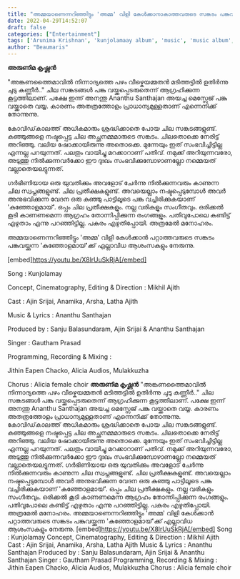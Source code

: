 ```yaml
---
title: "അമ്മയാണെന്നറിഞ്ഞിട്ടും 'അമ്മ' വിളി കേൾക്കാനാകാത്തവരുടെ സങ്കടം പങ്കുവയ്ക്കുന്ന 'കുഞ്ഞോളമായ്'"
date: 2022-04-29T14:52:07
draft: false
categories: ["Entertainment"]
tags: ['Arunima Krishnan', 'kunjolamaay album', 'music', 'music album', 'Video']
author: "Beaumaris"
---
```


<strong>അരുണിമ കൃഷ്ണൻ</strong>

"അങ്കണത്തൈമാവിൽ നിന്നാദ്യത്തെ പഴം വീഴ്കെയമ്മതൻ മടിത്തട്ടിൽ ഉതിർന്നു ചുടു കണ്ണീർ.."
ചില സങ്കടങ്ങൾ പങ്കു വയ്ക്കപ്പെടരുതെന്ന് ആഗ്രഹിക്കുന്ന കൂട്ടത്തിലാണ്. പക്ഷേ ഇന്ന് അനന്തു Ananthu Santhajan അയച്ച മെസ്സേജ് പങ്കു വയ്ക്കാതെ വയ്യ. കാരണം അതത്രത്തോളം പ്രാധാന്യമുള്ളതാണ് എന്നെനിക്ക് തോന്നുന്നു.

കോവിഡ്‌കാലത്ത് അധികമാരും ശ്രദ്ധിക്കാതെ പോയ ചില സങ്കടങ്ങളുണ്ട്. കുഞ്ഞുങ്ങളെ നഷ്ടപ്പെട്ട ചില അച്ഛനമ്മമാരുടെ സങ്കടം. ചിലതൊക്കെ നേരിട്ട് അറിഞ്ഞു. വലിയ ഷോക്കായിരുന്നു അതൊക്കെ. മുന്നേയും ഇത് സംഭവിച്ചിട്ടില്ല എന്നല്ല പറയുന്നത്. പലതും വായിച്ചു മറക്കാറാണ് പതിവ്. നമുക്ക് അറിയുന്നവരോ, അടുത്തു നിൽക്കുന്നവർക്കോ ഈ ദുഃഖം സംഭവിക്കുമ്പോഴാണല്ലോ നമ്മെയത് വല്ലാതെയലട്ടുന്നത്.

ഗർഭിണിയായ ഒരു യുവതിക്കും അവളോട് ചേർന്നു നിൽക്കുന്നവരും കാണുന്ന ചില സ്വപ്നങ്ങളുണ്ട്. ചില പ്രതീക്ഷകളുണ്ട്. അവയെല്ലാം നഷ്ടപ്പെടുമ്പോൾ അവർ അനുഭവിക്കുന്ന വേദന ഒരു കുഞ്ഞു പാട്ടിലൂടെ പങ്കു വച്ചിരിക്കുകയാണ് 'കുഞ്ഞോളമായ്'. ഒപ്പം ചില പ്രതീക്ഷകളും. നല്ല വരികളും സംഗീതവും. ഒരിക്കൽ കൂടി കാണണമെന്ന ആഗ്രഹം തോന്നിപ്പിക്കുന്ന രംഗങ്ങളും. പതിവുപോലെ കണ്ടിട്ട് എഴുതാം എന്നു പറഞ്ഞിട്ടില്ല. പകരം എഴുതിപ്പോയി. അത്രമേൽ മനോഹരം.

അമ്മയാണെന്നറിഞ്ഞിട്ടും 'അമ്മ' വിളി കേൾക്കാൻ പറ്റാത്തവരുടെ സങ്കടം പങ്കുവയ്ക്കുന്ന 'കുഞ്ഞോളമായ്'ക്ക് എല്ലാവിധ ആശംസകളും നേരുന്നു.

[embed]https://youtu.be/X8lrUuSkRjA[/embed]

Song : Kunjolamay

Concept, Cinematography, Editing &amp; Direction : Mikhil Ajith

Cast : Ajin Srijai, Anamika, Arsha, Latha Ajith

Music &amp; Lyrics : Ananthu Santhajan

Produced by : Sanju Balasundaram, Ajin Srijai &amp; Ananthu Santhajan

Singer : Gautham Prasad

Programming, Recording &amp; Mixing :

Jithin Eapen Chacko, Alicia Audios, Mulakkuzha

Chorus : Alicia female choir
**അരുണിമ കൃഷ്ണൻ** "അങ്കണത്തൈമാവിൽ നിന്നാദ്യത്തെ പഴം വീഴ്കെയമ്മതൻ മടിത്തട്ടിൽ ഉതിർന്നു ചുടു കണ്ണീർ.." ചില സങ്കടങ്ങൾ പങ്കു വയ്ക്കപ്പെടരുതെന്ന് ആഗ്രഹിക്കുന്ന കൂട്ടത്തിലാണ്. പക്ഷേ ഇന്ന് അനന്തു Ananthu Santhajan അയച്ച മെസ്സേജ് പങ്കു വയ്ക്കാതെ വയ്യ. കാരണം അതത്രത്തോളം പ്രാധാന്യമുള്ളതാണ് എന്നെനിക്ക് തോന്നുന്നു. കോവിഡ്‌കാലത്ത് അധികമാരും ശ്രദ്ധിക്കാതെ പോയ ചില സങ്കടങ്ങളുണ്ട്. കുഞ്ഞുങ്ങളെ നഷ്ടപ്പെട്ട ചില അച്ഛനമ്മമാരുടെ സങ്കടം. ചിലതൊക്കെ നേരിട്ട് അറിഞ്ഞു. വലിയ ഷോക്കായിരുന്നു അതൊക്കെ. മുന്നേയും ഇത് സംഭവിച്ചിട്ടില്ല എന്നല്ല പറയുന്നത്. പലതും വായിച്ചു മറക്കാറാണ് പതിവ്. നമുക്ക് അറിയുന്നവരോ, അടുത്തു നിൽക്കുന്നവർക്കോ ഈ ദുഃഖം സംഭവിക്കുമ്പോഴാണല്ലോ നമ്മെയത് വല്ലാതെയലട്ടുന്നത്. ഗർഭിണിയായ ഒരു യുവതിക്കും അവളോട് ചേർന്നു നിൽക്കുന്നവരും കാണുന്ന ചില സ്വപ്നങ്ങളുണ്ട്. ചില പ്രതീക്ഷകളുണ്ട്. അവയെല്ലാം നഷ്ടപ്പെടുമ്പോൾ അവർ അനുഭവിക്കുന്ന വേദന ഒരു കുഞ്ഞു പാട്ടിലൂടെ പങ്കു വച്ചിരിക്കുകയാണ് 'കുഞ്ഞോളമായ്'. ഒപ്പം ചില പ്രതീക്ഷകളും. നല്ല വരികളും സംഗീതവും. ഒരിക്കൽ കൂടി കാണണമെന്ന ആഗ്രഹം തോന്നിപ്പിക്കുന്ന രംഗങ്ങളും. പതിവുപോലെ കണ്ടിട്ട് എഴുതാം എന്നു പറഞ്ഞിട്ടില്ല. പകരം എഴുതിപ്പോയി. അത്രമേൽ മനോഹരം. അമ്മയാണെന്നറിഞ്ഞിട്ടും 'അമ്മ' വിളി കേൾക്കാൻ പറ്റാത്തവരുടെ സങ്കടം പങ്കുവയ്ക്കുന്ന 'കുഞ്ഞോളമായ്'ക്ക് എല്ലാവിധ ആശംസകളും നേരുന്നു. [embed]https://youtu.be/X8lrUuSkRjA[/embed] Song : Kunjolamay Concept, Cinematography, Editing & Direction : Mikhil Ajith Cast : Ajin Srijai, Anamika, Arsha, Latha Ajith Music & Lyrics : Ananthu Santhajan Produced by : Sanju Balasundaram, Ajin Srijai & Ananthu Santhajan Singer : Gautham Prasad Programming, Recording & Mixing : Jithin Eapen Chacko, Alicia Audios, Mulakkuzha Chorus : Alicia female choir
